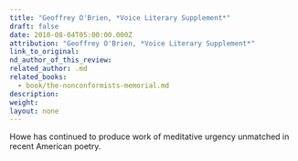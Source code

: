 ```yaml
---
title: "Geoffrey O'Brien, *Voice Literary Supplement*"
draft: false
date: 2010-08-04T05:00:00.000Z
attribution: "Geoffrey O'Brien, *Voice Literary Supplement*"
link_to_original:
nd_author_of_this_review:
related_author: .md
related_books:
  - book/the-nonconformists-memorial.md
description:
weight:
layout: none
---
```

Howe has continued to produce work of meditative urgency unmatched in recent American poetry.

